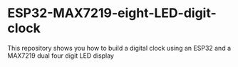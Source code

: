 # ESP32-MAX7219-eight-LED-digit-clock
This repository shows you how to build a digital clock using an ESP32 and a MAX7219 dual four digit LED display
